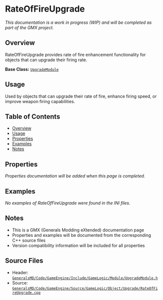 # RateOfFireUpgrade

*This documentation is a work in progress (WIP) and will be completed as part of the GMX project.*

## Overview

RateOfFireUpgrade provides rate of fire enhancement functionality for objects that can upgrade their firing rate.

**Base Class:** [`UpgradeModule`](../../GeneralsMD/Code/GameEngine/Include/GameLogic/Module/UpgradeModule.h)

## Usage

Used by objects that can upgrade their rate of fire, enhance firing speed, or improve weapon firing capabilities.

## Table of Contents

- [Overview](#overview)
- [Usage](#usage)
- [Properties](#properties)
- [Examples](#examples)
- [Notes](#notes)

## Properties

*Properties documentation will be added when this page is completed.*

## Examples
*No examples of RateOfFireUpgrade were found in the INI files.*

## Notes

- This is a GMX (Generals Modding eXtended) documentation page
- Properties and examples will be documented from the corresponding C++ source files
- Version compatibility information will be included for all properties

## Source Files

- Header: [`GeneralsMD/Code/GameEngine/Include/GameLogic/Module/UpgradeModule.h`](../../../GeneralsMD/Code/GameEngine/Include/GameLogic/Module/UpgradeModule.h)
- Source: [`GeneralsMD/Code/GameEngine/Source/GameLogic/Object/Upgrade/RateOfFireUpgrade.cpp`](../../../GeneralsMD/Code/GameEngine/Source/GameLogic/Object/Upgrade/RateOfFireUpgrade.cpp)

